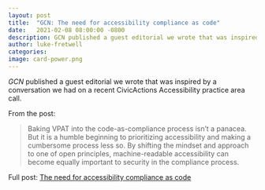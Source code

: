 ```yaml
---
layout: post
title:  "GCN: The need for accessibility compliance as code"
date:   2021-02-08 08:00:00 -0800
description: GCN published a guest editorial we wrote that was inspired by a conversation we had on a recent CivicActions Accessibility practice area call.
author: luke-fretwell
categories: 
image: card-power.png
---
```


*GCN* published a guest editorial we wrote that was inspired by a conversation we had on a recent CivicActions Accessibility practice area call.

From the post:

> Baking VPAT into the code-as-compliance process isn’t a panacea. But it is a humble beginning to prioritizing accessibility and making a cumbersome process less so. By shifting the mindset and approach to one of open principles, machine-readable accessibility can become equally important to security in the compliance process.

Full post: [The need for accessibility compliance as code](https://gcn.com/articles/2021/02/04/accessibility-compliance-as-code.aspx)